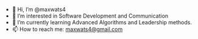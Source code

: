 - 👋 Hi, I’m @maxwats4
- 👀 I’m interested in Software Development and Communication
- 🌱 I’m currently learning Advanced Algorithms and Leadership methods.
- 📫 How to reach me: maxwats4@gmail.com

<!---
maxwats4/maxwats4 is a ✨ special ✨ repository because its `README.md` (this file) appears on your GitHub profile.
You can click the Preview link to take a look at your changes.
--->
